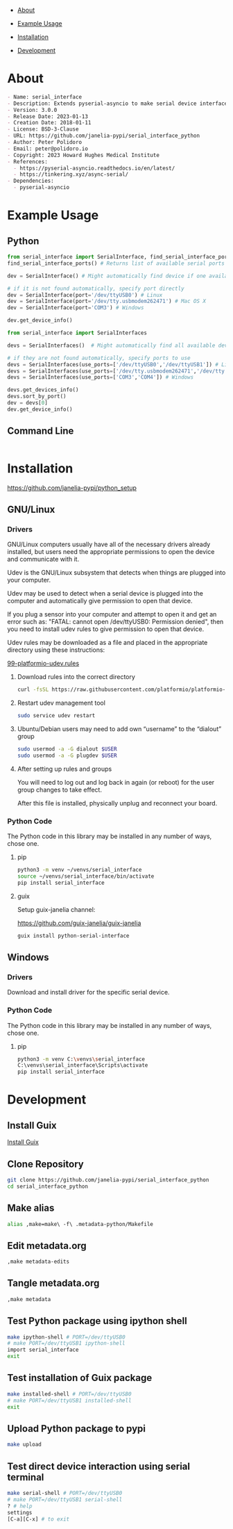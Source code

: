 - [About](#org0a0574e)
- [Example Usage](#orgc971ee1)
- [Installation](#orgef3b439)
- [Development](#org6a4c0aa)

    <!-- This file is generated automatically from metadata.org -->
    <!-- File edits may be overwritten! -->


<a id="org0a0574e"></a>

# About

```markdown
- Name: serial_interface
- Description: Extends pyserial-asyncio to make serial device interfaces.
- Version: 3.0.0
- Release Date: 2023-01-13
- Creation Date: 2018-01-11
- License: BSD-3-Clause
- URL: https://github.com/janelia-pypi/serial_interface_python
- Author: Peter Polidoro
- Email: peter@polidoro.io
- Copyright: 2023 Howard Hughes Medical Institute
- References:
  - https://pyserial-asyncio.readthedocs.io/en/latest/
  - https://tinkering.xyz/async-serial/
- Dependencies:
  - pyserial-asyncio
```


<a id="orgc971ee1"></a>

# Example Usage


## Python

```python
from serial_interface import SerialInterface, find_serial_interface_ports
find_serial_interface_ports() # Returns list of available serial ports

dev = SerialInterface() # Might automatically find device if one available

# if it is not found automatically, specify port directly
dev = SerialInterface(port='/dev/ttyUSB0') # Linux
dev = SerialInterface(port='/dev/tty.usbmodem262471') # Mac OS X
dev = SerialInterface(port='COM3') # Windows

dev.get_device_info()

from serial_interface import SerialInterfaces

devs = SerialInterfaces()  # Might automatically find all available devices

# if they are not found automatically, specify ports to use
devs = SerialInterfaces(use_ports=['/dev/ttyUSB0','/dev/ttyUSB1']) # Linux
devs = SerialInterfaces(use_ports=['/dev/tty.usbmodem262471','/dev/tty.usbmodem262472']) # Mac OS X
devs = SerialInterfaces(use_ports=['COM3','COM4']) # Windows

devs.get_devices_info()
devs.sort_by_port()
dev = devs[0]
dev.get_device_info()
```


## Command Line

```sh

```


<a id="orgef3b439"></a>

# Installation

<https://github.com/janelia-pypi/python_setup>


## GNU/Linux


### Drivers

GNU/Linux computers usually have all of the necessary drivers already installed, but users need the appropriate permissions to open the device and communicate with it.

Udev is the GNU/Linux subsystem that detects when things are plugged into your computer.

Udev may be used to detect when a serial device is plugged into the computer and automatically give permission to open that device.

If you plug a sensor into your computer and attempt to open it and get an error such as: "FATAL: cannot open /dev/ttyUSB0: Permission denied", then you need to install udev rules to give permission to open that device.

Udev rules may be downloaded as a file and placed in the appropriate directory using these instructions:

[99-platformio-udev.rules](https://docs.platformio.org/en/stable/core/installation/udev-rules.html)

1.  Download rules into the correct directory

    ```sh
    curl -fsSL https://raw.githubusercontent.com/platformio/platformio-core/master/scripts/99-platformio-udev.rules | sudo tee /etc/udev/rules.d/99-platformio-udev.rules
    ```

2.  Restart udev management tool

    ```sh
    sudo service udev restart
    ```

3.  Ubuntu/Debian users may need to add own “username” to the “dialout” group

    ```sh
    sudo usermod -a -G dialout $USER
    sudo usermod -a -G plugdev $USER
    ```

4.  After setting up rules and groups

    You will need to log out and log back in again (or reboot) for the user group changes to take effect.
    
    After this file is installed, physically unplug and reconnect your board.


### Python Code

The Python code in this library may be installed in any number of ways, chose one.

1.  pip

    ```sh
    python3 -m venv ~/venvs/serial_interface
    source ~/venvs/serial_interface/bin/activate
    pip install serial_interface
    ```

2.  guix

    Setup guix-janelia channel:
    
    <https://github.com/guix-janelia/guix-janelia>
    
    ```sh
    guix install python-serial-interface
    ```


## Windows


### Drivers

Download and install driver for the specific serial device.


### Python Code

The Python code in this library may be installed in any number of ways, chose one.

1.  pip

    ```sh
    python3 -m venv C:\venvs\serial_interface
    C:\venvs\serial_interface\Scripts\activate
    pip install serial_interface
    ```


<a id="org6a4c0aa"></a>

# Development


## Install Guix

[Install Guix](https://guix.gnu.org/manual/en/html_node/Binary-Installation.html)


## Clone Repository

```sh
git clone https://github.com/janelia-pypi/serial_interface_python
cd serial_interface_python
```


## Make alias

```sh
alias ,make=make\ -f\ .metadata-python/Makefile
```


## Edit metadata.org

```sh
,make metadata-edits
```


## Tangle metadata.org

```sh
,make metadata
```


## Test Python package using ipython shell

```sh
make ipython-shell # PORT=/dev/ttyUSB0
# make PORT=/dev/ttyUSB1 ipython-shell
import serial_interface
exit
```


## Test installation of Guix package

```sh
make installed-shell # PORT=/dev/ttyUSB0
# make PORT=/dev/ttyUSB1 installed-shell
exit
```


## Upload Python package to pypi

```sh
make upload
```


## Test direct device interaction using serial terminal

```sh
make serial-shell # PORT=/dev/ttyUSB0
# make PORT=/dev/ttyUSB1 serial-shell
? # help
settings
[C-a][C-x] # to exit
```
